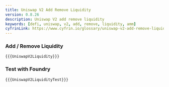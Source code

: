```yaml
---
title: Uniswap V2 Add Remove Liquidity
version: 0.8.26
description: Uniswap V2 add remove liquidity
keywords: [defi, uniswap, v2, add, remove, liquidity, amm]
cyfrinLink: https://www.cyfrin.io/glossary/uniswap-v2-add-remove-liquidity-solidity-code-example
---
```


### Add / Remove Liquidity

```solidity
{{{UniswapV2Liquidity}}}
```

### Test with Foundry

```solidity
{{{UniswapV2LiquidityTest}}}
```
